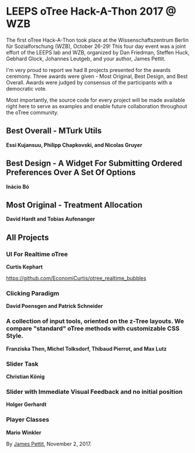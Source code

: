 # LEEPS oTree Hack-A-Thon 2017 @ WZB

The first oTree Hack-A-Thon took place at the Wissenschaftszentrum Berlin für Sozialforschung (WZB), October 26-29! This four day event was a joint effort of the LEEPS lab and WZB, organized by Dan Friedman, Steffen Huck, Gebhard Glock, Johannes Leutgeb, and your author, James Pettit.

I'm very proud to report we had 8 projects presented for the awards ceremony. Three awards were given - Most Original, Best Design, and Best Overall. Awards were judged by consensus of the participants with a democratic vote.

Most importantly, the source code for every project will be made available right here to serve as examples and enable future collaboration throughout the oTree community.

## Best Overall - MTurk Utils
**Essi Kujansuu, Philipp Chapkovski, and Nicolas Gruyer**

## Best Design - A Widget For Submitting Ordered Preferences Over A Set Of Options
**Inácio Bó**

## Most Original - Treatment Allocation
**David Hardt and Tobias Aufenanger**

## All Projects

### UI For Realtime oTree

**Curtis Kephart**

<https://github.com/EconomiCurtis/otree_realtime_bubbles>

### Clicking Paradigm
**David Poensgen and Patrick Schneider**

### A collection of input tools, oriented on the z-Tree layouts. We compare "standard" oTree methods with customizable CSS Style.
**Franziska Then, Michel Tolksdorf, Thibaud Pierrot, and Max Lutz**

### Slider Task
**Christian König**

### Slider with Immediate Visual Feedback and no initial position
**Holger Gerhardt**

### Player Classes
**Mario Winkler**

By [James Pettit](https://github.com/etherealmachine), November 2, 2017.
